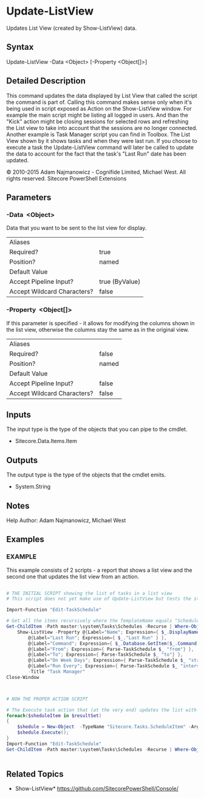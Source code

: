 # Update-ListView 
 
Updates List View (created by Show-ListView) data. 
 
## Syntax 
 
Update-ListView -Data &lt;Object&gt; [-Property &lt;Object[]&gt;] 
 
 
## Detailed Description 
 
This command updates the data displayed by List View that called the script the command is part of.
Calling this command makes sense only when it's being used in script exposed as Action on the Show-ListView window.
For example the main script might be listing all logged in users. And than the "Kick" action might be closing sessions for selected rows and refreshing the List view to take into account that the sessions are no longer connected.
Another example is Task Manager script you can find in Toolbox. The List View shown by it shows tasks and when they were last run. If you choose to execute a task the Update-ListView command will later be called to update the data to account for the fact that the task's "Last Run" date has been updated. 
 
© 2010-2015 Adam Najmanowicz - Cognifide Limited, Michael West. All rights reserved. Sitecore PowerShell Extensions 
 
## Parameters 
 
### -Data&nbsp; &lt;Object&gt; 
 
Data that you want to be sent to the list view for display. 
 
<table>
    <thead></thead>
    <tbody>
        <tr>
            <td>Aliases</td>
            <td></td>
        </tr>
        <tr>
            <td>Required?</td>
            <td>true</td>
        </tr>
        <tr>
            <td>Position?</td>
            <td>named</td>
        </tr>
        <tr>
            <td>Default Value</td>
            <td></td>
        </tr>
        <tr>
            <td>Accept Pipeline Input?</td>
            <td>true (ByValue)</td>
        </tr>
        <tr>
            <td>Accept Wildcard Characters?</td>
            <td>false</td>
        </tr>
    </tbody>
</table> 
 
### -Property&nbsp; &lt;Object[]&gt; 
 
If this parameter is specified - it allows for modifying the columns shown in the list view, otherwise the columns stay the same as in the original view. 
 
<table>
    <thead></thead>
    <tbody>
        <tr>
            <td>Aliases</td>
            <td></td>
        </tr>
        <tr>
            <td>Required?</td>
            <td>false</td>
        </tr>
        <tr>
            <td>Position?</td>
            <td>named</td>
        </tr>
        <tr>
            <td>Default Value</td>
            <td></td>
        </tr>
        <tr>
            <td>Accept Pipeline Input?</td>
            <td>false</td>
        </tr>
        <tr>
            <td>Accept Wildcard Characters?</td>
            <td>false</td>
        </tr>
    </tbody>
</table> 
 
## Inputs 
 
The input type is the type of the objects that you can pipe to the cmdlet. 
 
* Sitecore.Data.Items.Item 
 
## Outputs 
 
The output type is the type of the objects that the cmdlet emits. 
 
* System.String 
 
## Notes 
 
Help Author: Adam Najmanowicz, Michael West 
 
## Examples 
 
### EXAMPLE 
 
This example consists of 2 scripts - a report that shows a list view and the second one that updates the list view from an action. 
 
```powershell   
 
# THE INITIAL SCRIPT showing the list of tasks in a list view
# This script does not yet make use of Update-ListView but tests the state for actions to be performed

Import-Function "Edit-TaskSchedule"

# Get all the items recursively where the TemplateName equals "Schedule".
Get-ChildItem -Path master:\system\Tasks\Schedules -Recurse | Where-Object { $_.TemplateName -eq "Schedule" } |
    Show-ListView -Property @{Label="Name"; Expression={ $_.DisplayName } },
        @{Label="Last Run"; Expression={ $_."Last Run" } },
        @{Label="Command"; Expression={ $_.Database.GetItem($_.Command).Name } },
        @{Label="From"; Expression={ Parse-TaskSchedule $_ "from"} },
        @{Label="To"; Expression={ Parse-TaskSchedule $_ "to"} },
        @{Label="On Week Days"; Expression={ Parse-TaskSchedule $_ "strWeekdays" } },
        @{Label="Run Every"; Expression={ Parse-TaskSchedule $_ "interval" } } `
        -Title "Task Manager"        
Close-Window



# NOW THE PROPER ACTION SCRIPT

# The Execute task action that (at the very end) updates the list with the latest tasks data
foreach($sheduleItem in $resultSet)
{
    $shedule = New-Object  -TypeName "Sitecore.Tasks.ScheduleItem" -ArgumentList $sheduleItem 
    $shedule.Execute();
}
Import-Function "Edit-TaskSchedule"
Get-ChildItem -Path master:\system\Tasks\Schedules -Recurse | Where-Object { $_.TemplateName -eq "Schedule" } | Update-ListView 
 
``` 
 
## Related Topics 
 
* Show-ListView* <a href='https://github.com/SitecorePowerShell/Console/' target='_blank'>https://github.com/SitecorePowerShell/Console/</a><br/>
